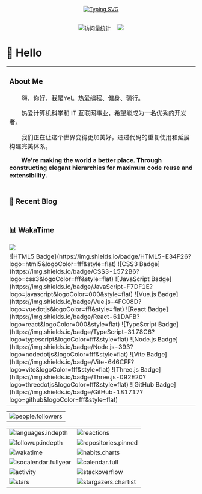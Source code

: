 <div align="center">

  <!-- https://readme-typing-svg.demolab.com 动态打字效果 -->
  
  [![Typing SVG](https://readme-typing-svg.demolab.com?font=Fira+Code&pause=1000&color=18F7D2&width=435&lines=console.log(%22Hello+World%22))](https://git.io/typing-svg)

  <!-- for beauty 留个空行好看点 -->
  <div>&nbsp;</div>

  <!-- profile logo 个人资料徽标 -->
  <div>
    <!-- <a href="https://twitter.com/Mr-Yel/"><img src="https://img.shields.io/badge/Twitter-推特-blue" /></a>&emsp; -->
    <!-- <a href="https://www.youtube.com/@Mr-Yel"><img src="https://img.shields.io/badge/YouTube-油管-c32136" /></a>&emsp; -->
    <!-- <a href="https://sunguoqi.com/"><img src="https://img.shields.io/badge/Website-博客-8c36db" /></a>&emsp; -->
    <!-- <a href="https://wechat.guoqi.dev"><img src="https://img.shields.io/badge/WeChat-微信-07c160" /></a>&emsp; -->
    <!-- <a href="https://space.bilibili.com/448488855/"><img src="https://img.shields.io/badge/Bilibili-B站-ff69b4" /></a>&emsp; -->
    <!-- visitor -->
    <img src="https://komarev.com/ghpvc/?username=Mr-Yel&label=Views&color=orange&style=flat" alt="访问量统计" />&emsp;
    <!-- wakatime -->    
    <a href="https://wakatime.com/@Mr-Yel"><img src="https://wakatime.com/badge/user/42d0678c-368b-448b-9a77-5d21c5b55352.svg" /></a>

  </div>
</div>

#  🙋 Hello

<table>
  
<tr><td>

### About Me

<p>&emsp;&emsp;嗨，你好，我是Yel。热爱编程、健身、骑行。</p>
<p>&emsp;&emsp;热爱计算机科学和 IT 互联网事业，希望能成为一名优秀的开发者。</p>
<p>&emsp;&emsp;我们正在让这个世界变得更加美好，通过代码的重复使用和延展构建完美体系。</p>
<p>&emsp;&emsp;<strong>We're making the world a better place. Through constructing elegant hierarchies for maximum code reuse and extensibility.</strong></p>

</td></tr>

<!-- <tr><td>

### 🏢 Work Experience

<img align="right" width="88" src="https://cdn.jsdelivr.net/gh/Mr-Yel/Mr-Yel/assets/images/yuanze.png" />

- [北京原则科技有限公司](https://lusun.com/) &emsp; 📌 2024-03-04 —— 2024-08-28

  - 工作岗位：软件研发工程师
  - 工作内容：软件开发与维护

<img align="right" width="88" src="https://cdn.jsdelivr.net/gh/Mr-Yel/Mr-Yel/assets/images/tuhui.png" />

- [广州图慧信息科技有限公司](https://www.tuhuimap.com/) &emsp; 📌 2023-06-19 —— 2024-01-19

  - 工作岗位：Web 前端开发工程师
  - 工作内容：一些杂活

<img align="right" width="88" src="https://cdn.jsdelivr.net/gh/Mr-Yel/Mr-Yel/assets/images/nio.png" />

- [蔚来汽车科技（安徽）有限公司](https://www.nio.cn/) &emsp; 📌 2023-02-20 —— 2023-05-12

  - 工作岗位：Web 前端开发实习生
  - 工作内容：参与一站式数据治理与研发平台 DataSight 的开发与维护工作

</td></tr> -->

<tr><td>

### 📃 Recent Blog

<!-- <img align="right" width="88" src="https://cdn.jsdelivr.net/gh/Mr-Yel/Mr-Yel/assets/images/astronaut.png" /> -->

<!-- feed start -->
<!-- - Mar 18 - [昆仑巢「疯狂星期六」，没有人是一座孤岛～](https://blog.guoqi.dev/posts/kunlunchao/)
- Mar 10 - [你好，北京！你好，原则科技！一切都是最好的安排！](https://blog.guoqi.dev/posts/yuanze/)
- Feb 20 - [行则将至，未来可期，和 2023 好好说声再见吧！](https://blog.guoqi.dev/posts/2023/)
- Feb 16 - [西藏之旅｜青春没有售价，火车直达拉萨！](https://blog.guoqi.dev/posts/xizang/)
- Jan 03 - [珠海之旅｜去感受风，去聆听海，去触摸，去抵达](https://blog.guoqi.dev/posts/zhuhai/) -->
<!-- feed end -->

</td></tr>

<tr><td>

### 📊 WakaTime

<picture>
  <source
    srcset="https://github-readme-stats.vercel.app/api/wakatime?username=Mr-Yel&layout=compact&text_color=f0f6fc&bg_color=00000000&hide_border=true&hide_title=true"
    media="(prefers-color-scheme: dark)"
  />
  <source
    srcset="https://github-readme-stats.vercel.app/api/wakatime?username=Mr-Yel&layout=compact&text_color=1f2328&bg_color=00000000&hide_border=true&hide_title=true"
    media="(prefers-color-scheme: light)"
  />
  <img src="https://github-readme-stats.vercel.app/api/wakatime?username=Mr-Yel&layout=compact&text_color=f0f6fc&bg_color=00000000&hide_border=true&hide_title=true" />
</picture>

</td></tr>
<!--  skill badge 技能徽章 -->

<tr><td>
![HTML5 Badge](https://img.shields.io/badge/HTML5-E34F26?logo=html5&logoColor=fff&style=flat)
![CSS3 Badge](https://img.shields.io/badge/CSS3-1572B6?logo=css3&logoColor=fff&style=flat)
![JavaScript Badge](https://img.shields.io/badge/JavaScript-F7DF1E?logo=javascript&logoColor=000&style=flat)
![Vue.js Badge](https://img.shields.io/badge/Vue.js-4FC08D?logo=vuedotjs&logoColor=fff&style=flat)
![React Badge](https://img.shields.io/badge/React-61DAFB?logo=react&logoColor=000&style=flat)
![TypeScript Badge](https://img.shields.io/badge/TypeScript-3178C6?logo=typescript&logoColor=fff&style=flat)
![Node.js Badge](https://img.shields.io/badge/Node.js-393?logo=nodedotjs&logoColor=fff&style=flat)
![Vite Badge](https://img.shields.io/badge/Vite-646CFF?logo=vite&logoColor=fff&style=flat)
![Three.js Badge](https://img.shields.io/badge/Three.js-092E20?logo=threedotjs&logoColor=fff&style=flat)
![GitHub Badge](https://img.shields.io/badge/GitHub-181717?logo=github&logoColor=fff&style=flat)

</td></tr>
<!-- first form 第一个表格 -->
<table>
  <tr>
    <td><img src="https://cdn.jsdelivr.net/gh/Mr-Yel/Mr-Yel/github-metrics/people.followers.svg" alt="people.followers" /></td>
  </tr>
</table>

<!-- second form 第二个表格 -->
<table>
  <tr>
    <td><img src="https://cdn.jsdelivr.net/gh/Mr-Yel/Mr-Yel/github-metrics/languages.indepth.svg" alt="languages.indepth" /></td>
    <td><img src="https://cdn.jsdelivr.net/gh/Mr-Yel/Mr-Yel/github-metrics/reactions.svg" alt="reactions" /></td>
  </tr>
  <tr>
    <td><img src="https://cdn.jsdelivr.net/gh/Mr-Yel/Mr-Yel/github-metrics/followup.indepth.svg" alt="followup.indepth" /></td>
    <td><img src="https://cdn.jsdelivr.net/gh/Mr-Yel/Mr-Yel/github-metrics/repositories.pinned.svg" alt="repositories.pinned" /></td>
  </tr>
  <tr>
    <td><img src="https://cdn.jsdelivr.net/gh/Mr-Yel/Mr-Yel/github-metrics/wakatime.svg" alt="wakatime" /></td>
    <td><img src="https://cdn.jsdelivr.net/gh/Mr-Yel/Mr-Yel/github-metrics/habits.charts.svg" alt="habits.charts" /></td>
  </tr>
  <tr>
    <td><img src="https://cdn.jsdelivr.net/gh/Mr-Yel/Mr-Yel/github-metrics/isocalendar.fullyear.svg" alt="isocalendar.fullyear" /></td>
    <td><img src="https://cdn.jsdelivr.net/gh/Mr-Yel/Mr-Yel/github-metrics/calendar.full.svg" alt="calendar.full" /></td>
  </tr>
  <tr>
    <td><img src="https://cdn.jsdelivr.net/gh/Mr-Yel/Mr-Yel/github-metrics/activity.svg" alt="activity" /></td>
    <td><img src="https://cdn.jsdelivr.net/gh/Mr-Yel/Mr-Yel/github-metrics/stackoverflow.svg" alt="stackoverflow" /></td>
  </tr>
  <tr>
    <td><img src="https://cdn.jsdelivr.net/gh/Mr-Yel/Mr-Yel/github-metrics/stars.svg" alt="stars" /></td>
    <td><img src="https://cdn.jsdelivr.net/gh/Mr-Yel/Mr-Yel/github-metrics/stargazers.chartist.svg" alt="stargazers.chartist" /></td>
  </tr>
</table>
</div>